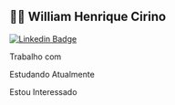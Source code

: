 

<!--
### Hi there 👋
**williamWHC/williamWHC** is a ✨ _special_ ✨ repository because its `README.md` (this file) appears on your GitHub profile.

Here are some ideas to get you started:

- 🔭 I’m currently working on ...
- 🌱 I’m currently learning ...
- 👯 I’m looking to collaborate on ...
- 🤔 I’m looking for help with ...
- 💬 Ask me about ...
- 📫 How to reach me: ...
- 😄 Pronouns: ...
- ⚡ Fun fact: ...
-->

<h2>
<g-emoji class="g-emoji" alias="man_technologist" fallback-src="https://github.githubassets.com/images/icons/emoji/unicode/1f468-1f4bb.png">👨&zwj;💻</g-emoji>
William Henrique Cirino 
</h2>

<a href="https://www.linkedin.com/in/william-henrique-cirino-451704122/" rel="nofollow">
  <p>
<img src="https://camo.githubusercontent.com/050124387328c2f97b85cad357c232a47e13f3adea9d18ac15eff2d208767496/68747470733a2f2f696d672e736869656c64732e696f2f62616467652f2d47656f7267652d626c75653f7374796c653d666c61742d737175617265266c6f676f3d4c696e6b6564696e266c6f676f436f6c6f723d7768697465266c696e6b3d68747470733a2f2f7777772e6c696e6b6564696e2e636f6d2f696e2f67656f7267652d616c616e2d66756c6c737461636b2d646576656c6f7065722f" alt="Linkedin Badge" data-canonical-src="https://img.shields.io/badge/-George-blue?style=flat-square&amp;logo=Linkedin&amp;logoColor=white&amp;link=https://www.linkedin.com/in/william-henrique-cirino-451704122/" style="max-width:100%;">
  <p>
</a>

Trabalho com




Estudando Atualmente



Estou Interessado
